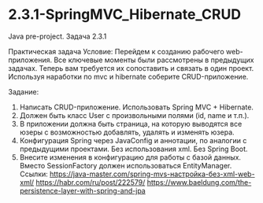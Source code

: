 # 2.3.1-SpringMVC_Hibernate_CRUD
Java pre-project. Задача 2.3.1

Практическая задача
Условие:
Перейдем к созданию рабочего web-приложения. Все ключевые моменты были рассмотрены в предыдущих задачах. Теперь вам требуется их сопоставить и связать в один проект.
Используя наработки по mvc и hibernate соберите CRUD-приложение.

Задание:
1. Написать CRUD-приложение. Использовать Spring MVC + Hibernate.
2. Должен быть класс User с произвольными полями (id, name и т.п.).
3. В приложении должна быть страница, на которую выводятся все юзеры с возможностью добавлять, удалять и изменять юзера.
4. Конфигурация Spring через JavaConfig и аннотации, по аналогии с предыдущими проектами. Без использования xml. Без Spring Boot.
5. Внесите изменения в конфигурацию для работы с базой данных. Вместо SessionFactory должен использоваться EntityManager.
Ссылки:
https://java-master.com/spring-mvs-настройка-без-xml-web-xml/
https://habr.com/ru/post/222579/
https://www.baeldung.com/the-persistence-layer-with-spring-and-jpa
